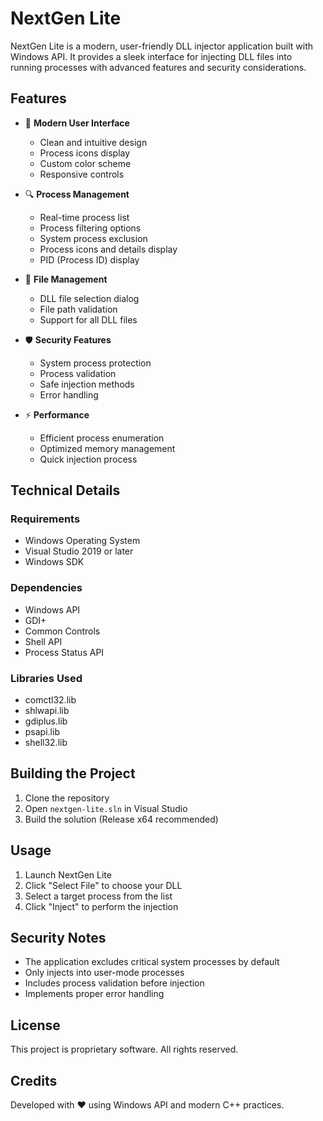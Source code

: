 # NextGen Lite

NextGen Lite is a modern, user-friendly DLL injector application built with Windows API. It provides a sleek interface for injecting DLL files into running processes with advanced features and security considerations.

## Features

- 🎯 **Modern User Interface**
  - Clean and intuitive design
  - Process icons display
  - Custom color scheme
  - Responsive controls

- 🔍 **Process Management**
  - Real-time process list
  - Process filtering options
  - System process exclusion
  - Process icons and details display
  - PID (Process ID) display

- 📂 **File Management**
  - DLL file selection dialog
  - File path validation
  - Support for all DLL files

- 🛡️ **Security Features**
  - System process protection
  - Process validation
  - Safe injection methods
  - Error handling

- ⚡ **Performance**
  - Efficient process enumeration
  - Optimized memory management
  - Quick injection process

## Technical Details

### Requirements
- Windows Operating System
- Visual Studio 2019 or later
- Windows SDK

### Dependencies
- Windows API
- GDI+
- Common Controls
- Shell API
- Process Status API

### Libraries Used
- comctl32.lib
- shlwapi.lib
- gdiplus.lib
- psapi.lib
- shell32.lib

## Building the Project

1. Clone the repository
2. Open `nextgen-lite.sln` in Visual Studio
3. Build the solution (Release x64 recommended)

## Usage

1. Launch NextGen Lite
2. Click "Select File" to choose your DLL
3. Select a target process from the list
4. Click "Inject" to perform the injection

## Security Notes

- The application excludes critical system processes by default
- Only injects into user-mode processes
- Includes process validation before injection
- Implements proper error handling

## License

This project is proprietary software. All rights reserved.

## Credits

Developed with ❤️ using Windows API and modern C++ practices. 
